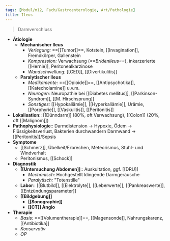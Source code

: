 ```yaml
---
tags: [Modul/m12, Fach/Gastroenterologie, Art/Pathologie]
title: Ileus
---
```

> Darmverschluss
- **Ätiologie**
	- **Mechanischer Ileus**
		- *Verlegung:* ==[[Tumor]]==, Kotstein, [[Invagination]], Fremdkörper, Gallenstein
		- *Kompression:* Verwachsung (*==Bridenileus==*), inkarzerierte [[Hernie]], Peritonealkarzinose
		- *Wandschwellung:* [[CED]], [[Divertikulitis]]
	- **Paralytischer Ileus**
		- *Medikamente:* ==[[Opioide]]==, [[Antipsychotika]], [[Katecholamine]] u.v.m.
		- *Neurogen:* Neuropathie bei [[Diabetes mellitus]], [[Parkinson-Syndrom]], [[M. Hirschsprung]]
		- *Sonstiges:* [[Hypokaliämie]], [[Hyperkaliämie]], Urämie, [[Porphyrie]], [[Vaskulitis]], [[Peritonitis]]
- **Lokalisation**:: [[Dünndarm]] (80%, oft Verwachsung), [[Colon]] (20%, oft [[Malignom]])
- **Pathophysiologie**:: Darmdistension → Hypoxie, Ödem → Flüssigkeitsverlust, Bakterien durchwandern Darmwand → [[Peritonitis]]/Sepsis
- **Symptome**
	- [[Schmerz]], Übelkeit/Erbrechen, Meteorismus, Stuhl- und Windverhalt
	- Peritonismus, [[Schock]]
- **Diagnostik**
	- **[[Untersuchung Abdomen]]**:: Auskultation, ggf. [[DRU]]
		- *Mechanisch:* Hochgestellt klingende Darmgeräusche
		- *Paralytisch:* "Totenstille"
	- **Labor**:: [[Blutbild]], [[Elektrolyte]], [[Leberwerte]], [[Pankreaswerte]], [[Entzündungsparameter]]
	- **[[Bildgebung]]**
		- **[[Sonographie]]**
		- **[[CT]] Angio**
- **Therapie**
	- *Basis:* ==[[Volumentherapie]]==, [[Magensonde]], Nahrungskarenz, [[Antibiotika]]
	- *Konservativ*
	- *OP* 